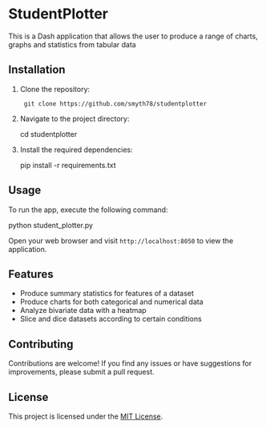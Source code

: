 # StudentPlotter

This is a Dash application that allows the user to produce a range of charts, graphs and statistics from tabular data

## Installation

1. Clone the repository:

        git clone https://github.com/smyth78/studentplotter


2. Navigate to the project directory:

    cd studentplotter


3. Install the required dependencies:


   pip install -r requirements.txt

## Usage

To run the  app, execute the following command:


python student_plotter.py

Open your web browser and visit `http://localhost:8050` to view the application.

## Features

- Produce summary statistics for features of a dataset
- Produce charts for both categorical and numerical data
- Analyze bivariate data with a heatmap
- Slice and dice datasets according to certain conditions

## Contributing

Contributions are welcome! If you find any issues or have suggestions for improvements, please submit a pull request.

## License

This project is licensed under the [MIT License](LICENSE).

  
